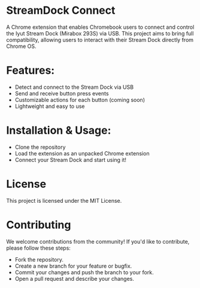# StreamDock Connect
A Chrome extension that enables Chromebook users to connect and control the Iyut Stream Dock (Mirabox 293S) via USB. This project aims to bring full compatibility, allowing users to interact with their Stream Dock directly from Chrome OS.

# Features:
* Detect and connect to the Stream Dock via USB
* Send and receive button press events
* Customizable actions for each button (coming soon)
* Lightweight and easy to use
# Installation & Usage:
* Clone the repository
* Load the extension as an unpacked Chrome extension
* Connect your Stream Dock and start using it!
# License
This project is licensed under the MIT License.
# Contributing
We welcome contributions from the community! If you'd like to contribute, please follow these steps:
* Fork the repository.
* Create a new branch for your feature or bugfix.
* Commit your changes and push the branch to your fork.
* Open a pull request and describe your changes.
